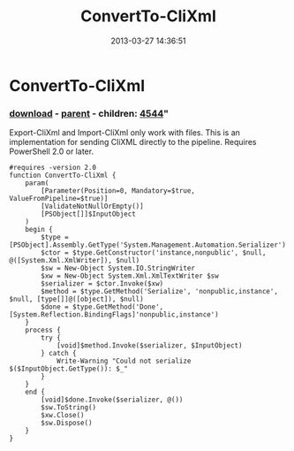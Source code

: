 ﻿---
pid:            4050
parent:         2301
children:       4544
poster:         Poshoholic
title:          ConvertTo-CliXml
date:           2013-03-27 14:36:51
format:         posh
---

# ConvertTo-CliXml

### [download](4050.ps1) - [parent](2301.md) - children: [4544](4544.md)"

Export-CliXml and Import-CliXml only work with files. This is an implementation for sending CliXML directly to the pipeline. Requires PowerShell 2.0 or later.

```posh
#requires -version 2.0
function ConvertTo-CliXml {
    param(
        [Parameter(Position=0, Mandatory=$true, ValueFromPipeline=$true)]
        [ValidateNotNullOrEmpty()]
        [PSObject[]]$InputObject
    )
    begin {
        $type = [PSObject].Assembly.GetType('System.Management.Automation.Serializer')
        $ctor = $type.GetConstructor('instance,nonpublic', $null, @([System.Xml.XmlWriter]), $null)
        $sw = New-Object System.IO.StringWriter
        $xw = New-Object System.Xml.XmlTextWriter $sw
        $serializer = $ctor.Invoke($xw)
        $method = $type.GetMethod('Serialize', 'nonpublic,instance', $null, [type[]]@([object]), $null)
        $done = $type.GetMethod('Done', [System.Reflection.BindingFlags]'nonpublic,instance')
    }
    process {
        try {
            [void]$method.Invoke($serializer, $InputObject)
        } catch {
            Write-Warning "Could not serialize $($InputObject.GetType()): $_"
        }
    }
    end {    
        [void]$done.Invoke($serializer, @())
        $sw.ToString()
        $xw.Close()
        $sw.Dispose()
    }
}
```
